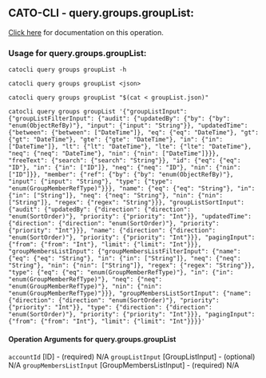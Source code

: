 
## CATO-CLI - query.groups.groupList:
[Click here](https://api.catonetworks.com/documentation/#query-groupList) for documentation on this operation.

### Usage for query.groups.groupList:

`catocli query groups groupList -h`

`catocli query groups groupList <json>`

`catocli query groups groupList "$(cat < groupList.json)"`

`catocli query groups groupList '{"groupListInput": {"groupListFilterInput": {"audit": {"updatedBy": {"by": {"by": "enum(ObjectRefBy)"}, "input": {"input": "String"}}, "updatedTime": {"between": {"between": ["DateTime"]}, "eq": {"eq": "DateTime"}, "gt": {"gt": "DateTime"}, "gte": {"gte": "DateTime"}, "in": {"in": ["DateTime"]}, "lt": {"lt": "DateTime"}, "lte": {"lte": "DateTime"}, "neq": {"neq": "DateTime"}, "nin": {"nin": ["DateTime"]}}}, "freeText": {"search": {"search": "String"}}, "id": {"eq": {"eq": "ID"}, "in": {"in": ["ID"]}, "neq": {"neq": "ID"}, "nin": {"nin": ["ID"]}}, "member": {"ref": {"by": {"by": "enum(ObjectRefBy)"}, "input": {"input": "String"}, "type": {"type": "enum(GroupMemberRefType)"}}}, "name": {"eq": {"eq": "String"}, "in": {"in": ["String"]}, "neq": {"neq": "String"}, "nin": {"nin": ["String"]}, "regex": {"regex": "String"}}}, "groupListSortInput": {"audit": {"updatedBy": {"direction": {"direction": "enum(SortOrder)"}, "priority": {"priority": "Int"}}, "updatedTime": {"direction": {"direction": "enum(SortOrder)"}, "priority": {"priority": "Int"}}}, "name": {"direction": {"direction": "enum(SortOrder)"}, "priority": {"priority": "Int"}}}, "pagingInput": {"from": {"from": "Int"}, "limit": {"limit": "Int"}}}, "groupMembersListInput": {"groupMembersListFilterInput": {"name": {"eq": {"eq": "String"}, "in": {"in": ["String"]}, "neq": {"neq": "String"}, "nin": {"nin": ["String"]}, "regex": {"regex": "String"}}, "type": {"eq": {"eq": "enum(GroupMemberRefType)"}, "in": {"in": "enum(GroupMemberRefType)"}, "neq": {"neq": "enum(GroupMemberRefType)"}, "nin": {"nin": "enum(GroupMemberRefType)"}}}, "groupMembersListSortInput": {"name": {"direction": {"direction": "enum(SortOrder)"}, "priority": {"priority": "Int"}}, "type": {"direction": {"direction": "enum(SortOrder)"}, "priority": {"priority": "Int"}}}, "pagingInput": {"from": {"from": "Int"}, "limit": {"limit": "Int"}}}}'`

#### Operation Arguments for query.groups.groupList ####
`accountId` [ID] - (required) N/A 
`groupListInput` [GroupListInput] - (optional) N/A 
`groupMembersListInput` [GroupMembersListInput] - (required) N/A 
